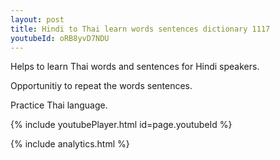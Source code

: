 ```yaml
---
layout: post
title: Hindi to Thai learn words sentences dictionary 1117 
youtubeId: oRB8yvD7NDU
---
```

 
 
Helps to learn Thai words and sentences for Hindi speakers.

Opportunitiy to repeat the words sentences. 

Practice Thai language. 
 
{% include youtubePlayer.html id=page.youtubeId %}
 
 
{% include analytics.html %}